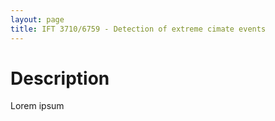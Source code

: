 ```yaml
---
layout: page
title: IFT 3710/6759 - Detection of extreme cimate events
---
```


# Description

Lorem ipsum
